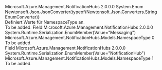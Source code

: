<Type Name="NamespaceType" FullName="Microsoft.Azure.Management.NotificationHubs.Models.NamespaceType">
  <TypeSignature Language="C#" Value="public enum NamespaceType" />
  <TypeSignature Language="ILAsm" Value=".class public auto ansi sealed NamespaceType extends System.Enum" />
  <TypeSignature Language="DocId" Value="T:Microsoft.Azure.Management.NotificationHubs.Models.NamespaceType" />
  <TypeSignature Language="VB.NET" Value="Public Enum NamespaceType" />
  <TypeSignature Language="F#" Value="type NamespaceType = " />
  <AssemblyInfo>
    <AssemblyName>Microsoft.Azure.Management.NotificationHubs</AssemblyName>
    <AssemblyVersion>2.0.0.0</AssemblyVersion>
  </AssemblyInfo>
  <Base>
    <BaseTypeName>System.Enum</BaseTypeName>
  </Base>
  <Attributes>
    <Attribute>
      <AttributeName>Newtonsoft.Json.JsonConverter(typeof(Newtonsoft.Json.Converters.StringEnumConverter))</AttributeName>
    </Attribute>
  </Attributes>
  <Docs>
    <summary>
            Definiert Werte für NamespaceType an.
            </summary>
    <remarks>To be added.</remarks>
  </Docs>
  <Members>
    <Member MemberName="Messaging">
      <MemberSignature Language="C#" Value="Messaging" />
      <MemberSignature Language="ILAsm" Value=".field public static literal valuetype Microsoft.Azure.Management.NotificationHubs.Models.NamespaceType Messaging = int32(0)" />
      <MemberSignature Language="DocId" Value="F:Microsoft.Azure.Management.NotificationHubs.Models.NamespaceType.Messaging" />
      <MemberSignature Language="VB.NET" Value="Messaging" />
      <MemberSignature Language="F#" Value="Messaging = 0" Usage="Microsoft.Azure.Management.NotificationHubs.Models.NamespaceType.Messaging" />
      <MemberType>Field</MemberType>
      <AssemblyInfo>
        <AssemblyName>Microsoft.Azure.Management.NotificationHubs</AssemblyName>
        <AssemblyVersion>2.0.0.0</AssemblyVersion>
      </AssemblyInfo>
      <Attributes>
        <Attribute>
          <AttributeName>System.Runtime.Serialization.EnumMember(Value="Messaging")</AttributeName>
        </Attribute>
      </Attributes>
      <ReturnValue>
        <ReturnType>Microsoft.Azure.Management.NotificationHubs.Models.NamespaceType</ReturnType>
      </ReturnValue>
      <MemberValue>0</MemberValue>
      <Docs>
        <summary>To be added.</summary>
      </Docs>
    </Member>
    <Member MemberName="NotificationHub">
      <MemberSignature Language="C#" Value="NotificationHub" />
      <MemberSignature Language="ILAsm" Value=".field public static literal valuetype Microsoft.Azure.Management.NotificationHubs.Models.NamespaceType NotificationHub = int32(1)" />
      <MemberSignature Language="DocId" Value="F:Microsoft.Azure.Management.NotificationHubs.Models.NamespaceType.NotificationHub" />
      <MemberSignature Language="VB.NET" Value="NotificationHub" />
      <MemberSignature Language="F#" Value="NotificationHub = 1" Usage="Microsoft.Azure.Management.NotificationHubs.Models.NamespaceType.NotificationHub" />
      <MemberType>Field</MemberType>
      <AssemblyInfo>
        <AssemblyName>Microsoft.Azure.Management.NotificationHubs</AssemblyName>
        <AssemblyVersion>2.0.0.0</AssemblyVersion>
      </AssemblyInfo>
      <Attributes>
        <Attribute>
          <AttributeName>System.Runtime.Serialization.EnumMember(Value="NotificationHub")</AttributeName>
        </Attribute>
      </Attributes>
      <ReturnValue>
        <ReturnType>Microsoft.Azure.Management.NotificationHubs.Models.NamespaceType</ReturnType>
      </ReturnValue>
      <MemberValue>1</MemberValue>
      <Docs>
        <summary>To be added.</summary>
      </Docs>
    </Member>
  </Members>
</Type>